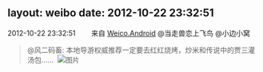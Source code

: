 layout: weibo
date: 2012-10-22 23:32:51
---
<meta name="referrer" content="no-referrer" />

2012-10-22 23:32:51  &nbsp;&nbsp;&nbsp;&nbsp;&nbsp;&nbsp; 来自 <a href="http://app.weibo.com/t/feed/l4RWD" rel="nofollow">Weico.Android</a>
@当走兽恋上飞鸟 @小边小窝 
>  @风二码畜: 本地导游权威推荐一定要去红红烧烤，炒米和传说中的贾三灌汤包……  ​​​
>  ![图片](https://ww1.sinaimg.cn/large/6d2a6003jw1dy4eaadse8j.jpg)

